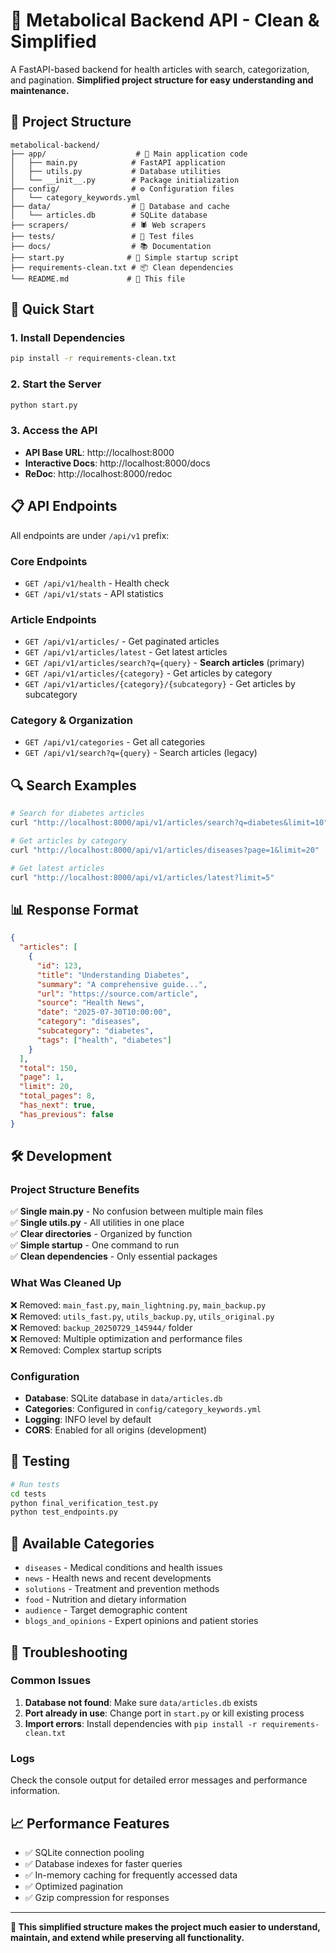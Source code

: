 # 🏥 Metabolical Backend API - Clean & Simplified

A FastAPI-based backend for health articles with search, categorization, and pagination. 
**Simplified project structure for easy understanding and maintenance.**

## 📁 Project Structure

```
metabolical-backend/
├── app/                    # 🚀 Main application code
│   ├── main.py            # FastAPI application
│   ├── utils.py           # Database utilities
│   └── __init__.py        # Package initialization
├── config/                # ⚙️ Configuration files
│   └── category_keywords.yml
├── data/                  # 💾 Database and cache
│   └── articles.db        # SQLite database
├── scrapers/              # 🕷️ Web scrapers
├── tests/                 # 🧪 Test files
├── docs/                  # 📚 Documentation
├── start.py              # 🎯 Simple startup script
├── requirements-clean.txt # 📦 Clean dependencies
└── README.md             # 📖 This file
```

## 🚀 Quick Start

### 1. Install Dependencies
```bash
pip install -r requirements-clean.txt
```

### 2. Start the Server
```bash
python start.py
```

### 3. Access the API
- **API Base URL**: http://localhost:8000
- **Interactive Docs**: http://localhost:8000/docs
- **ReDoc**: http://localhost:8000/redoc

## 📋 API Endpoints

All endpoints are under `/api/v1` prefix:

### Core Endpoints
- `GET /api/v1/health` - Health check
- `GET /api/v1/stats` - API statistics

### Article Endpoints
- `GET /api/v1/articles/` - Get paginated articles
- `GET /api/v1/articles/latest` - Get latest articles
- `GET /api/v1/articles/search?q={query}` - **Search articles** (primary)
- `GET /api/v1/articles/{category}` - Get articles by category
- `GET /api/v1/articles/{category}/{subcategory}` - Get articles by subcategory

### Category & Organization
- `GET /api/v1/categories` - Get all categories
- `GET /api/v1/search?q={query}` - Search articles (legacy)

## 🔍 Search Examples

```bash
# Search for diabetes articles
curl "http://localhost:8000/api/v1/articles/search?q=diabetes&limit=10"

# Get articles by category
curl "http://localhost:8000/api/v1/articles/diseases?page=1&limit=20"

# Get latest articles
curl "http://localhost:8000/api/v1/articles/latest?limit=5"
```

## 📊 Response Format

```json
{
  "articles": [
    {
      "id": 123,
      "title": "Understanding Diabetes",
      "summary": "A comprehensive guide...",
      "url": "https://source.com/article",
      "source": "Health News",
      "date": "2025-07-30T10:00:00",
      "category": "diseases",
      "subcategory": "diabetes",
      "tags": ["health", "diabetes"]
    }
  ],
  "total": 150,
  "page": 1,
  "limit": 20,
  "total_pages": 8,
  "has_next": true,
  "has_previous": false
}
```

## 🛠️ Development

### Project Structure Benefits
✅ **Single main.py** - No confusion between multiple main files  
✅ **Single utils.py** - All utilities in one place  
✅ **Clear directories** - Organized by function  
✅ **Simple startup** - One command to run  
✅ **Clean dependencies** - Only essential packages  

### What Was Cleaned Up
❌ Removed: `main_fast.py`, `main_lightning.py`, `main_backup.py`  
❌ Removed: `utils_fast.py`, `utils_backup.py`, `utils_original.py`  
❌ Removed: `backup_20250729_145944/` folder  
❌ Removed: Multiple optimization and performance files  
❌ Removed: Complex startup scripts  

### Configuration
- **Database**: SQLite database in `data/articles.db`
- **Categories**: Configured in `config/category_keywords.yml`
- **Logging**: INFO level by default
- **CORS**: Enabled for all origins (development)

## 🧪 Testing

```bash
# Run tests
cd tests
python final_verification_test.py
python test_endpoints.py
```

## 📝 Available Categories

- `diseases` - Medical conditions and health issues
- `news` - Health news and recent developments  
- `solutions` - Treatment and prevention methods
- `food` - Nutrition and dietary information
- `audience` - Target demographic content
- `blogs_and_opinions` - Expert opinions and patient stories

## 🔧 Troubleshooting

### Common Issues

1. **Database not found**: Make sure `data/articles.db` exists
2. **Port already in use**: Change port in `start.py` or kill existing process
3. **Import errors**: Install dependencies with `pip install -r requirements-clean.txt`

### Logs
Check the console output for detailed error messages and performance information.

## 📈 Performance Features

- ✅ SQLite connection pooling
- ✅ Database indexes for faster queries
- ✅ In-memory caching for frequently accessed data
- ✅ Optimized pagination
- ✅ Gzip compression for responses

---

**🎯 This simplified structure makes the project much easier to understand, maintain, and extend while preserving all functionality.**
